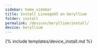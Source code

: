 ```yaml
---
sidebar: home_sidebar
title: Install LineageOS on beryllium
folder: install
permalink: /devices/beryllium/install/
device: beryllium
---
```

{% include templates/device_install.md %}
